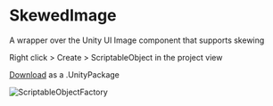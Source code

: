 # SkewedImage
A wrapper over the Unity UI Image component that supports skewing

Right click > Create > ScriptableObject in the project view

[Download](https://www.dropbox.com/s/mqzbk2spnyflej5/SkewedImageUIExtension.unitypackage?dl=0) as a .UnityPackage

![ScriptableObjectFactory](https://i.imgur.com/CeT6YDd.gif)